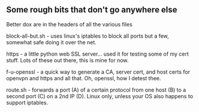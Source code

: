
Some rough bits that don't go anywhere else
--------------------------------------------

Better dox are in the headers of all the various files


block-all-but.sh - uses linux's iptables to block all ports but a few, 
somewhat safe doing it over the net.

https - a little python web SSL server... used it for testing some
of my cert stuff.  Lots of these out there, this is mine for now.

f-u-openssl - a quick way to generate a CA, server cert, and host
certs for openvpn and https and all that.  Oh, openssl, how I detest thee.

route.sh - forwards a port (A) of a certain protocol from one host
(B) to a second port (C) on a 2nd IP (D). Linux only, unless your
OS also happens to support iptables.

